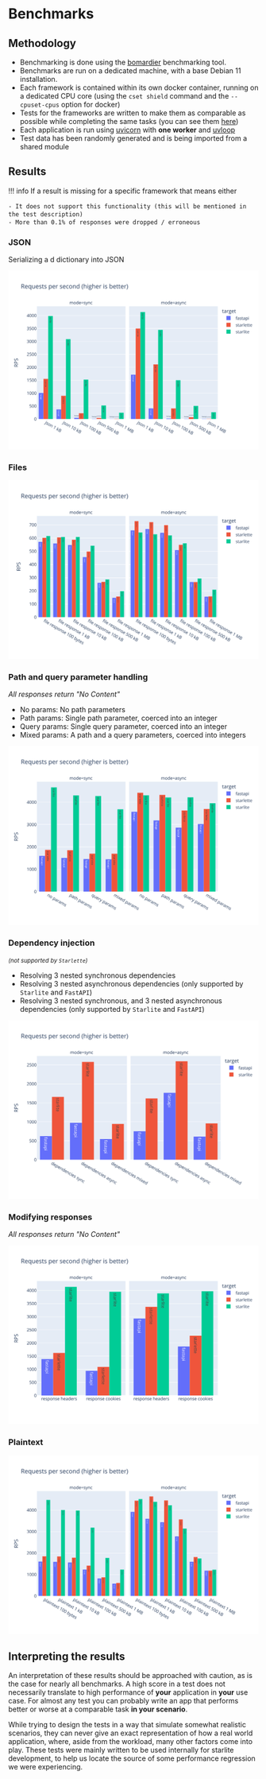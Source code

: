 # Benchmarks

## Methodology

- Benchmarking is done using the [bomardier](https://github.com/codesenberg/bombardier) benchmarking tool.
- Benchmarks are run on a dedicated machine, with a base Debian 11 installation.
- Each framework is contained within its own docker container, running on a dedicated CPU core (using the `cset shield` command and the `--cpuset-cpus` option for docker)
- Tests for the frameworks are written to make them as comparable as possible while completing the same tasks (you can see them [here](https://github.com/starlite-api/api-performance-tests/tree/main/frameworks))
- Each application is run using [uvicorn](https://www.uvicorn.org/) with **one worker** and [uvloop](https://uvloop.readthedocs.io/)
- Test data has been randomly generated and is being imported from a shared module


## Results

!!! info
    If a result is missing for a specific framework that means either

    - It does not support this functionality (this will be mentioned in the test description)
    - More than 0.1% of responses were dropped / erroneous

### JSON

Serializing a d
dictionary into JSON

![RPS JSON](./images/benchmarks/rps_json.svg)

### Files

![RPS files](./images/benchmarks/rps_files.svg)



### Path and query parameter handling

_All responses return "No Content"_

- No params: No path parameters
- Path params: Single path parameter, coerced into an integer
- Query params: Single query parameter, coerced into an integer
- Mixed params: A path and a query parameters, coerced into integers

![RPS path and query parameters](./images/benchmarks/rps_params.svg)


### Dependency injection

<small>_(not supported by `Starlette`)_</small>

- Resolving 3 nested synchronous dependencies
- Resolving 3 nested asynchronous dependencies (only supported by `Starlite` and `FastAPI`)
- Resolving 3 nested synchronous, and 3 nested asynchronous dependencies (only supported by `Starlite` and `FastAPI`)

![RPS Dependency injection](./images/benchmarks/rps_dependency-injection.svg)


### Modifying responses

_All responses return "No Content"_

![RPS dynamic responses](./images/benchmarks/rps_dynamic-response.svg)

### Plaintext

![RPS Plaintext](./images/benchmarks/rps_plaintext.svg)


## Interpreting the results

An interpretation of these results should be approached with caution, as is the case
for nearly all benchmarks. A high score in a test does not necessarily translate to
high performance of **your** application in **your** use case. For almost any test
you can probably write an app that performs better or worse at a comparable task
**in your scenario**.

While trying to design the tests in a way that simulate somewhat realistic scenarios,
they can never give an exact representation of how a real world application, where,
aside from the workload, many other factors come into play. These tests were mainly written
to be used internally for starlite development, to help us locate the source of some
performance regression we were experiencing.
